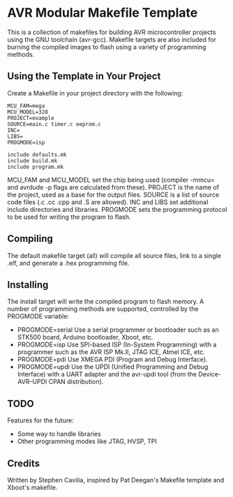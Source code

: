 AVR Modular Makefile Template
=============================

This is a collection of makefiles for building AVR microcontroller
projects using the GNU toolchain (avr-gcc). Makefile targets are also
included for burning the compiled images to flash using a variety of
programming methods.

Using the Template in Your Project
----------------------------------

Create a Makefile in your project directory with the following:

    MCU_FAM=mega
    MCU_MODEL=328
    PROJECT=example
    SOURCE=main.c timer.c eeprom.c
    INC=
    LIBS=
    PROGMODE=isp
    
    include defaults.mk
    include build.mk
    include program.mk

MCU\_FAM and MCU\_MODEL set the chip being used (compiler -mmcu= and
avrdude -p flags are calculated from these). PROJECT is the name of
the project, used as a base for the output files. SOURCE is a list of
source code files (.c .cc .cpp and .S are allowed). INC and LIBS set
additional include directories and libraries. PROGMODE sets the
programming protocol to be used for writing the program to flash.

Compiling
---------

The default makefile target (all) will compile all source files, link
to a single .elf, and generate a .hex programming file.

Installing
----------

The install target will write the compiled program to flash memory. A
number of programming methods are supported, controlled by the
PROGMODE variable:

  * PROGMODE=serial Use a serial programmer or bootloader such as an
    STK500 board, Arduino bootloader, Xboot, etc.
  * PROGMODE=isp Use SPI-based ISP (In-System Programming) with a
    programmer such as the AVR ISP Mk.II, JTAG ICE, Atmel ICE, etc.
  * PROGMODE=pdi Use XMEGA PDI (Program and Debug Interface).
  * PROGMODE=updi Use the UPDI (Unified Programming and Debug
    Interface) with a UART adapter and the avr-updi tool (from the
    Device-AVR-UPDI CPAN distribution).

TODO
----

Features for the future:

  * Some way to handle libraries
  * Other programming modes like JTAG, HVSP, TPI

Credits
-------

Written by Stephen Cavilia, inspired by Pat Deegan's Makefile template
and Xboot's makefile.
